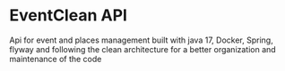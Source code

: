 # EventClean API
Api for event and places management built 
with java 17, Docker, Spring, flyway and following 
the clean architecture for a better
organization and maintenance of the code